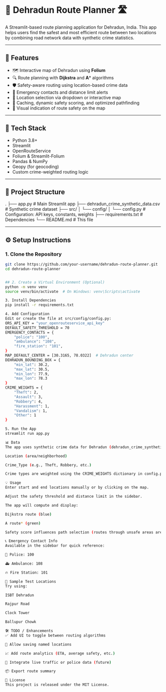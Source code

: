 # 🚦 Dehradun Route Planner 🛣️

A Streamlit-based route planning application for Dehradun, India. This app helps users find the safest and most efficient route between two locations by combining road network data with synthetic crime statistics.

---

## 📌 Features

- 🗺️ Interactive map of Dehradun using **Folium**
- 🔍 Route planning with **Dijkstra** and **A*** algorithms
- 🛡️ Safety-aware routing using location-based crime data
- 🏥 Emergency contacts and distance limit alerts
- 📍 Location selection via dropdown or interactive map
- 🧠 Caching, dynamic safety scoring, and optimized pathfinding
- 🚓 Visual indication of route safety on the map

---

## 🔧 Tech Stack

- Python 3.8+
- Streamlit
- OpenRouteService
- Folium & Streamlit-Folium
- Pandas & NumPy
- Geopy (for geocoding)
- Custom crime-weighted routing logic

---

## 📁 Project Structure

.
├── app.py # Main Streamlit app
├── dehradun_crime_synthetic_data.csv # Synthetic crime dataset
├── src/
│ └── config/
│ └── config.py # Configuration: API keys, constants, weights
├── requirements.txt # Dependencies
└── README.md # This file


---

## ⚙️ Setup Instructions

### 1. Clone the Repository

```bash
git clone https://github.com/your-username/dehradun-route-planner.git
cd dehradun-route-planner


## 2. Create a Virtual Environment (Optional)
python -m venv venv
source venv/bin/activate  # On Windows: venv\Scripts\activate

3. Install Dependencies
pip install -r requirements.txt

4. Add Configuration
Edit or create the file at src/config/config.py:
ORS_API_KEY = "your_openrouteservice_api_key"
DEFAULT_SAFETY_THRESHOLD = 70
EMERGENCY_CONTACTS = {
    "police": "100",
    "ambulance": "108",
    "fire_station": "101",
}
MAP_DEFAULT_CENTER = [30.3165, 78.0322]  # Dehradun center
DEHRADUN_BOUNDING_BOX = {
    "min_lat": 30.2,
    "max_lat": 30.5,
    "min_lon": 77.9,
    "max_lon": 78.3
}
CRIME_WEIGHTS = {
    "Theft": 2,
    "Assault": 3,
    "Robbery": 4,
    "Harassment": 1,
    "Vandalism": 1,
    "Other": 1
}

5. Run the App
streamlit run app.py

📊 Data
The app uses synthetic crime data for Dehradun (dehradun_crime_synthetic_data.csv) with the following fields:

Location (area/neighborhood)

Crime_Type (e.g., Theft, Robbery, etc.)

Crime types are weighted using the CRIME_WEIGHTS dictionary in config.py.

💡 Usage
Enter start and end locations manually or by clicking on the map.

Adjust the safety threshold and distance limit in the sidebar.

The app will compute and display:

Dijkstra route (blue)

A route* (green)

Safety score influences path selection (routes through unsafe areas are avoided).

📞 Emergency Contact Info
Available in the sidebar for quick reference:

🚓 Police: 100

🚑 Ambulance: 108

🔥 Fire Station: 101

🧪 Sample Test Locations
Try using:

ISBT Dehradun

Rajpur Road

Clock Tower

Ballupur Chowk

🛠️ TODO / Enhancements
✅ Add UI to toggle between routing algorithms

📍 Allow saving named locations

📈 Add route analytics (ETA, average safety, etc.)

🧠 Integrate live traffic or police data (future)

📦 Export route summary

📜 License
This project is released under the MIT License.
